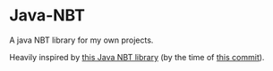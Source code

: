 # Java-NBT
A java NBT library for my own projects.

Heavily inspired by [this Java NBT library](https://github.com/IzzelAliz/nbt) (by the time of [this commit](https://github.com/IzzelAliz/nbt/commit/e9ce9701b3d9f82022c60a8b5a3349eb884babf8)).
